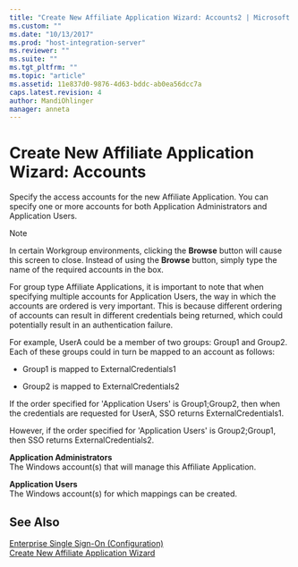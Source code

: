 ```yaml
---
title: "Create New Affiliate Application Wizard: Accounts2 | Microsoft Docs"
ms.custom: ""
ms.date: "10/13/2017"
ms.prod: "host-integration-server"
ms.reviewer: ""
ms.suite: ""
ms.tgt_pltfrm: ""
ms.topic: "article"
ms.assetid: 11e837d0-9876-4d63-bddc-ab0ea56dcc7a
caps.latest.revision: 4
author: MandiOhlinger
manager: anneta
---
```

# Create New Affiliate Application Wizard: Accounts
Specify the access accounts for the new Affiliate Application. You can specify one or more accounts for both Application Administrators and Application Users.  
  
> [!NOTE]
>  In certain Workgroup environments, clicking the **Browse** button will cause this screen to close. Instead of using the **Browse** button, simply type the name of the required accounts in the box.  
  
 For group type Affiliate Applications, it is important to note that when specifying multiple accounts for Application Users, the way in which the accounts are ordered is very important. This is because different ordering of accounts can result in different credentials being returned, which could potentially result in an authentication failure.  
  
 For example, UserA could be a member of two groups: Group1 and Group2. Each of these groups could in turn be mapped to an account as follows:  
  
-   Group1 is mapped to ExternalCredentials1  
  
-   Group2 is mapped to ExternalCredentials2  
  
 If the order specified for 'Application Users' is Group1;Group2, then when the credentials are requested for UserA, SSO returns ExternalCredentials1.  
  
 However, if the order specified for 'Application Users' is Group2;Group1, then SSO returns ExternalCredentials2.  
  
 **Application Administrators**  
 The Windows account(s) that will manage this Affiliate Application.  
  
 **Application Users**  
 The Windows account(s) for which mappings can be created.  
  
## See Also  
 [Enterprise Single Sign-On (Configuration)](../core/enterprise-single-sign-on-configuration.md)   
 [Create New Affiliate Application Wizard](../core/create-new-affiliate-application-wizard.md)